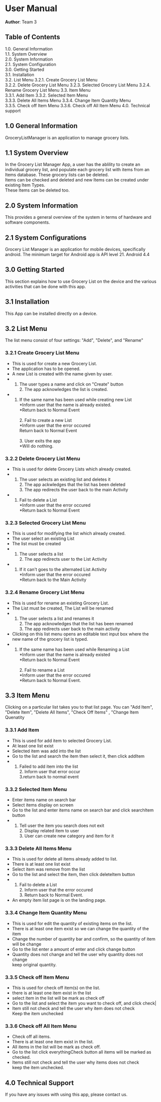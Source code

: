 # User Manual

**Author**: Team 3

##  Table of Contents
1.0. General Information  
1.1. System Overview  
2.0. System Information  
2.1. System Configuration  
3.0. Getting Started  
3.1. Installation  
3.2. List Menu 
3.2.1. Create Grocery List Menu  
3.2.2. Delete Grocery List Menu 
3.2.3. Selected Grocery List Menu 
3.2.4. Rename Grocery List Menu
3.3. Item Menu  
3.3.1. Add Item 
3.3.2. Selected Item Menu  
3.3.3. Delete All Items Menu 
3.3.4. Change Item Quantity Menu  
3.3.5. Check off Item Menu 
3.3.6. Check off All Item Menu 
4.0. Technical support  


## 1.0 General Information
GroceryListManager is an application to manage grocery lists.

## 1.1 System Overview
In the Grocery List Manager App, a user has the ablility to create an individual grocery list, and populate each grocery list with items from an Items database. These grocery lists can be deleted.  
Items can be checked and deleted and new Items can be created under existing Item Types.  
These Items can be deleted too.

## 2.0 System Information
This provides a general overview of the system in terms of hardware and software components.

## 2.1 System Configurations
Grocery List Manager is an application for mobile devices, specifically android. The minimum target for Android app is API level 21. Android 4.4 

## 3.0 Getting Started
This section explains how to use Grocery List on the device and the various activities that can be done with this app.

## 3.1 Installation
This App can be installed directly on a device.

## 3.2 List Menu
The list menu consist of four settings: "Add", "Delete", and "Rename"

### 3.2.1 Create Grocery List Menu
- This is used for create a new Grocery List.
- The application has to be opened.
- A new List is created with the name given by user.
- 1. The user types a name and click on "Create" button <br> 2. The app acknowledges the list is created.
- 1. If the same name has been used while creating new List <br> <space> *Inform user that the name is already existed. <br> <space> *Return back to Normal Event <br><br>2. Fail to create a new List <br><space> *Inform user that the error occured <br><space> Return back to Normal Event <br><br> 3. User exits the app <br><space> *Will do nothing. 


### 3.2.2 Delete Grocery List Menu
- This is used for delete Grocery Lists which already created.
- 1. The user selects an existing list and deletes it<br> 2. The app ackwledges that the list has been deleted <br> 3. The app redirects the user back to the main Activity
- 1. Fail to delete a List <br><space> *Inform user that the error occured <br><space> *Return back to Normal Event


### 3.2.3 Selected Grocery List Menu
- This is used for modifying the list which already created.
- The user select an existing List
- The list must be created
- 1. The user selects a list <br> 2. The app redirects user to the List Activity
- 1. If it can't goes to the alternated List Activity<br>*Inform user that the error occured <br> *Return back to the Main Activity


### 3.2.4 Rename Grocery List Menu
- This is used for rename an existing Grocery List.
- The List must be created, The List will be renamed
- 1. The user selects a list and renames it <br> 2. The app acknowledges that the list has been renamed <br> 3. The app redirects user back to the main activity 
- Clicking on this list menu opens an editable text input box where the new name of the grocery list is typed.
- 1. If the same name has been used while Renaming a List <br> <space> *Inform user that the name is already existed <br> <space> *Return back to Normal Event <br><br>2. Fail to rename a List <br><space> *Inform user that the error occured <br><space> *Return back to Normal Event.


## 3.3 Item Menu
Clicking on a particular list takes you to that list page. You can "Add Item", "Delete Item", "Delete All Items", "Check Off Items" , "Change Item Quenatity


### 3.3.1 Add Item 
- This is used for add item to selected Grocery List.
- At least one list exist
- Selected item was add into the list
- Go to the list and search the item then select it, then click addItem
- 1. Failed to add item into the list <br><space> 2. Inform user that error occur<br><space>3.return back to normal event

### 3.3.2 Selected Item Menu
- Enter items name on search bar
- Select items display on screen
- Go to the list and enter items name on search bar and click searchItem button
- 1. Tell user the item you search does not exit<br><space>2. Display related item to user <br><space>3. User can create new category and item for it

### 3.3.3 Delete All Items Menu
- This is used for delete all items already added to list.
- There is at least one list exist
- Select item was remove from the list
- Go to the list and select the item, then click deleteItem button
- 1. Fail to delete a List <br><space> 2. Inform user that the error occured <br><space> 3. Return back to Normal Event.
- An empty item list page is on the landing page.

### 3.3.4 Change Item Quantity Menu
- This is used for edit the quantity of existing items on the list.
- There is at least one item exist so we can change the quantity of the item
- Change the number of quantity bar and confirm, so the quantity of item will be change
- Go to the list enter a amount of enter and click change button
- Quantity does not change and tell the user why quantity does not change <br><space> keep original quantity.

### 3.3.5 Check off Item Menu
- This is used for check off item(s) on the list.
- there is at least one item exist in the list
- select item in the list will be mark as check off
- Go to the list and select the item you want to check off, and click check|
- Item still not check and tell the user why item does not check <br><space> Keep the item unchecked

### 3.3.6 Check off All Item Menu
- Check off all items.
- There is at least one item exist in the list.
- All items in the list will be mark as check off.
- Go to the list click everythingCheck button all items will be marked as checked.
- Items still not check and tell the user why items does not check <br><space> keep the item unchecked.


## 4.0 Technical Support
If you have any issues with using this app, please contact us.
